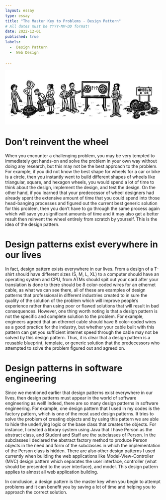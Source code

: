 ```yaml
---
layout: essay
type: essay
title: "The Master Key to Problems - Design Pattern"
# All dates must be YYYY-MM-DD format!
date: 2022-12-01
published: true
labels:
  -  Design Pattern
  -  Web Design

---
```


<img width="800px" align="center" class="rounded pe-4" src="../img/essays/wheels.jpg">

# Don’t reinvent the wheel

When you encounter a challenging problem, you may be very tempted to immediately get hands-on and solve the problem in your own way without doing any research, but this may not be the best approach to the problem. For example, if you did not know the best shape for wheels for a car or bike is a circle, then you instantly went to build different shapes of wheels like triangular, square, and hexagon wheels, you would spend a lot of time to think about the design, implement the design, and test the design. On the other hand, if you learned that your predecessor of wheel designers had already spent the extensive amount of time that you could spend into those head-banging processes and figured out the current best generic solution for this problem, then you don’t have to go through the same process again which will save you significant amounts of time and it may also get a better result then reinvent the wheel entirely from scratch by yourself. This is the idea of the design pattern.

# Design patterns exist everywhere in our lives

In fact, design pattern exists everywhere in our lives. From a design of a T-shirt should have different sizes (S, M, L, XL)  to a computer should have an operating system and CPU, from ATMs should spit out your card after your translation is done to there should be 8 color-coded wires for an ethernet cable, as what we can see there, all of these are examples of design patterns that professional in different industries created to in sure the quality of the solution of the problem which will improve people’s experience rather than using poor or flawed solutions that will result in bad consequences. However, one thing worth noting is that a design pattern is not the specific and complete solution to the problem. For example, engineers agreed that an ethernet cable should have 8 color-coded wires as a good practice for the industry, but whether your cable built with this pattern can get you sufficient internet speed through the cable may not be solved by this design pattern. Thus, it is clear that a design pattern is a reusable blueprint, template, or generic solution that the predecessors who attempted to solve the problem figured out and agreed on.


# Design patterns in software engineering 

Since we mentioned earlier that design patterns exist everywhere in our lives, then design patterns must appear in the world of software engineering as well! Indeed, there are so many design patterns in software engineering. For example, one design pattern that I used in my codes is the factory pattern, which is one of the most used design patterns. It tries to solve the problem of creating objects and by using this pattern we are able to hide the underlying logic or the base class that creates the objects. For instance, I created a library system using Java that I have Person as the abstract class, and Student and Staff are the subclasses of Person. In the subclasses I declared the abstract factory method to produce Person objects in the need and form of the subclasses in which the implementation of the Person class is hidden. There are also other design patterns I used currently when building the web applications like Model-View-Controller (MVC) design pattern which separates the user interface, controller (what should be presented to the user interface), and model. This design pattern applies to almost all web application building.

In conclusion, a design pattern is the master key when you begin to attempt problems and it can benefit you by saving a lot of time and helping you to approach the correct solution.

